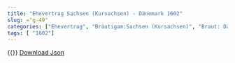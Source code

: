 ```yaml
---
title: "Ehevertrag Sachsen (Kursachsen) - Dänemark 1602"
slug: ="g-49"
categories: ["Ehevertrag", "Bräutigam:Sachsen (Kursachsen)", "Braut: Dänemark", "Eheschließung vollzogen?:Ja", "verschiedenkonfessionelle Ehe?:Nein", "Dynastie Bräutigam:Wettin (Albertiner)", "Akteur Bräutigam:Wettin (Albertiner)", "Akteur Braut:Oldenburg (Dänemark)", "Textbezug?:nein", "Ständisch?:nein", "Ratifikation?:nein", "Sonstiges?:nein", "Bräutigam:Sachsen (Kursachsen)", "Braut: Dänemark"]
tags: [ "1602"]
---
```

<!--more-->
{{<v137>}}
[Download Json](/vertraege/vertrag-49.json)